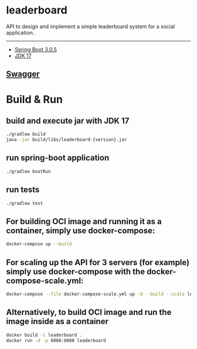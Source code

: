 # leaderboard
API to design and implement a simple leaderboard system for a social application.

<hr>

* [Spring Boot 3.0.5](https://start.spring.io/)
* [JDK 17](https://www.oracle.com/java/technologies/javase/jdk17-archive-downloads.html)

## [Swagger](http://localhost:8080/swagger-ui/index.html)

# Build & Run

## build and execute jar with JDK 17
```bash
./gradlew build
java -jar build/libs/leaderboard-{version}.jar
```

## run spring-boot application
```bash
./gradlew bootRun
```

## run tests
```bash
./gradlew test
```

## For building OCI image and running it as a container, simply use docker-compose:
```bash
docker-compose up --build
```

## For scaling up the API for 3 servers (for example) simply use docker-compose with the docker-compose-scale.yml:
```bash
docker-compose --file docker-compose-scale.yml up -d --build --scale leaderboard-server=3 
```

## Alternatively, to build OCI image and run the image inside as a container
```bash
docker build -t leaderboard .
docker run -d -p 8080:8080 leaderboard
```